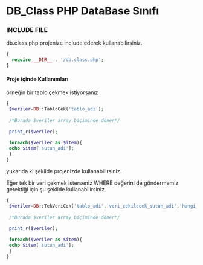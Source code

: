 # DB_Class PHP DataBase Sınıfı 

### INCLUDE FILE
db.class.php projenize include ederek kullanabilirsiniz. 

```php
{
  require __DIR__ . '/db.class.php';
}
```

#### Proje içinde Kullanımları

örneğin bir tablo çekmek istiyorsanız 
```php
{
 $veriler=DB::TabloCek('tablo_adi');
 
 /*Burada $veriler array biçiminde döner*/
 
 print_r($veriler);
 
 foreach($veriler as $item){
 echo $item['sutun_adi'];
 }
}
```

yukarıda ki şekilde projenizde kullanabilirsiniz.

Eğer tek bir veri çekmek isterseniz WHERE değerini de göndermemiz gerektiği için şu şekilde kullanabilirsiniz.


```php
{
 $veriler=DB::TekVeriCek('tablo_adi','veri_cekilecek_sutun_adi','hangi_veriye_esit_olacak');
 
 /*Burada $veriler array biçiminde döner*/
 
 print_r($veriler);
 
 foreach($veriler as $item){
 echo $item['sutun_adi'];
 }
}
```

